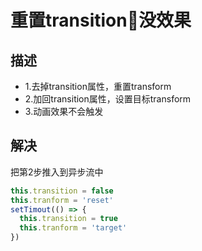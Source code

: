 # 重置transition没效果

## 描述
* 1.去掉transition属性，重置transform
* 2.加回transition属性，设置目标transform
* 3.动画效果不会触发

## 解决
把第2步推入到异步流中
```javascript
this.transition = false
this.tranform = 'reset'
setTimout(() => {
  this.transition = true
  this.tranform = 'target'
})
```